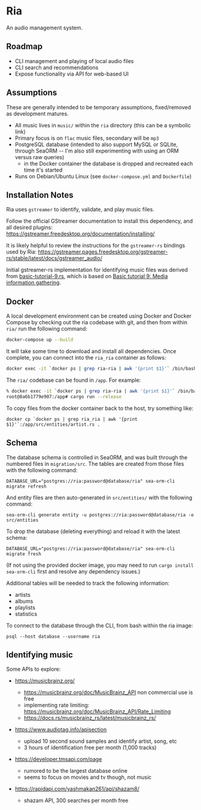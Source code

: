# Ria

An audio management system.


## Roadmap

 * CLI management and playing of local audio files
 * CLI search and recommendations
 * Expose functionality via API for web-based UI


## Assumptions

These are generally intended to be temporary assumptions, fixed/removed as development matures.

 * All music lives in `music/` within the `ria` directory (this can be a symbolic link)
 * Primary focus is on `flac` music files, secondary will be `mp3`
 * PostgreSQL database (intended to also support MySQL or SQLite, through SeaORM -- I'm also still experimenting with using an ORM versus raw queries)
    * in the Docker container the database is dropped and recreated each time it's started
 * Runs on Debian/Ubuntu Linux (see `docker-compose.yml` and `Dockerfile`)


## Installation Notes

Ria uses `gstreamer` to identify, validate, and play music files.

Follow the official GStreamer documentation to install this dependency, and all desired plugins:
  https://gstreamer.freedesktop.org/documentation/installing/

It is likely helpful to review the instructions for the `gstreamer-rs` bindings used by Ria:
  https://gstreamer.pages.freedesktop.org/gstreamer-rs/stable/latest/docs/gstreamer_audio/

Initial gstreamer-rs implementation for identifying music files was derived from [basic-tutorial-9.rs](https://github.com/sdroege/gstreamer-rs/blob/main/tutorials/src/bin/basic-tutorial-9.rs), which is based on [Basic tutorial 9: Media information gathering](https://gstreamer.freedesktop.org/documentation/tutorials/basic/media-information-gathering.html?gi-language=c).


## Docker

A local development environment can be created using Docker and Docker Compose by checking out the ria codebase with git, and then from within `ria/` run the following command:
```bash
docker-compose up --build
```

It will take some time to download and install all dependencies. Once complete, you can connect into the `ria_ria` container as follows:
```bash
docker exec -it `docker ps | grep ria-ria | awk '{print $1}'` /bin/bash
```

The `ria/` codebase can be found in `/app`. For example:
```bash
% docker exec -it `docker ps | grep ria-ria | awk '{print $1}'` /bin/bash
root@8a6b1779e907:/app# cargo run --release
```

To copy files from the docker container back to the host, try something like:
```
docker cp `docker ps | grep ria_ria | awk '{print $1}'`:/app/src/entities/artist.rs .
```


## Schema

The database schema is controlled in SeaORM, and was built through the numbered files in `migration/src`. The tables are created from those files with the following command:
```
DATABASE_URL="postgres://ria:password@database/ria" sea-orm-cli migrate refresh
```

And entity files are then auto-generated in `src/entities/` with the following command:
```
sea-orm-cli generate entity -u postgres://ria:password@database/ria -o src/entities
```

To drop the database (deleting everything) and reload it with the latest schema:
```
DATABASE_URL="postgres://ria:password@database/ria" sea-orm-cli migrate fresh
```

(If not using the provided docker image, you may need to run `cargo install sea-orm-cli` first and resolve any dependency issues.)

Additional tables will be needed to track the following information:
 - artists
 - albums
 - playlists
 - statistics

To connect to the database through the CLI, from bash within the ria image:
```
psql --host database --username ria
```


## Identifying music

Some APIs to explore:

 - https://musicbrainz.org/
   - https://musicbrainz.org/doc/MusicBrainz_API non commercial use is free
   - implementing rate limiting: https://musicbrainz.org/doc/MusicBrainz_API/Rate_Limiting
   - https://docs.rs/musicbrainz_rs/latest/musicbrainz_rs/

 - https://www.audiotag.info/apisection
   - upload 10 second sound samples and identify artist, song, etc
   - 3 hours of identification free per month (1,000 tracks)

 - https://developer.tmsapi.com/page
   - rumored to be the largest database online
   - seems to focus on movies and tv though, not music

 - https://rapidapi.com/yashmakan261/api/shazam8/
   - shazam API, 300 searches per month free
